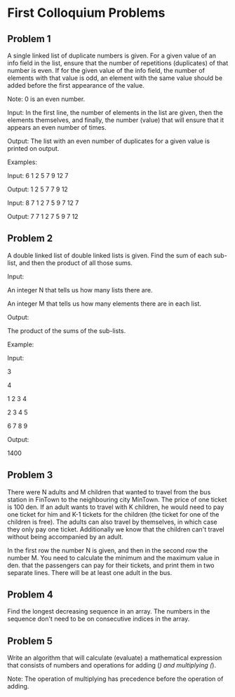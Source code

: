 # First Colloquium Problems

## Problem 1
A single linked list of duplicate numbers is given. For a given value of an info field in the list, ensure that the number of repetitions (duplicates) of that number is even. If for the given value of the info field, the number of elements with that value is odd, an element with the same value should be added before the first appearance of the value.

Note: 0 is an even number.

Input: In the first line, the number of elements in the list are given, then the elements themselves, and finally, the number (value) that will ensure that it appears an even number of times.

Output: The list with an even number of duplicates for a given value is printed on output.

Examples:

Input:
6
1 2 5 7 9 12
7

Output:
1 2 5 7 7 9 12

Input:
8
7 1 2 7 5 9 7 12
7

Output:
7 7 1 2 7 5 9 7 12

## Problem 2
A double linked list of double linked lists is given. Find the sum of each sub-list, and then the product of all those sums.

Input:

An integer N that tells us how many lists there are.

An integer M that tells us how many elements there are in each list.

Output:

The product of the sums of the sub-lists.

Example:

Input:

3

4

1 2 3 4

2 3 4 5

6 7 8 9

Output:

1400

## Problem 3
There were N adults and M children that wanted to travel from the bus station in FinTown to the neighbouring city MinTown. The price of one ticket is 100 den. If an adult wants to travel with K children, he would need to pay one ticket for him and K-1 tickets for the children (the ticket for one of the children is free). The adults can also travel by themselves, in which case they only pay one ticket. Additionally we know that the children can't travel without being accompanied by an adult.

In the first row the number N is given, and then in the second row the number M. You need to calculate the minimum and the maximum value in den. that the passengers can pay for their tickets, and print them in two separate lines. There will be at least one adult in the bus.

## Problem 4
Find the longest decreasing sequence in an array. The numbers in the sequence don't need to be on consecutive indices in the array.

## Problem 5
Write an algorithm that will calculate (evaluate) a mathematical expression that consists of numbers and operations for adding (*) and multiplying (*).

Note: The operation of multiplying has precedence before the operation of adding.
